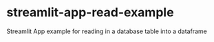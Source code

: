 # streamlit-app-read-example
Streamlit App example for reading in a database table into a dataframe
